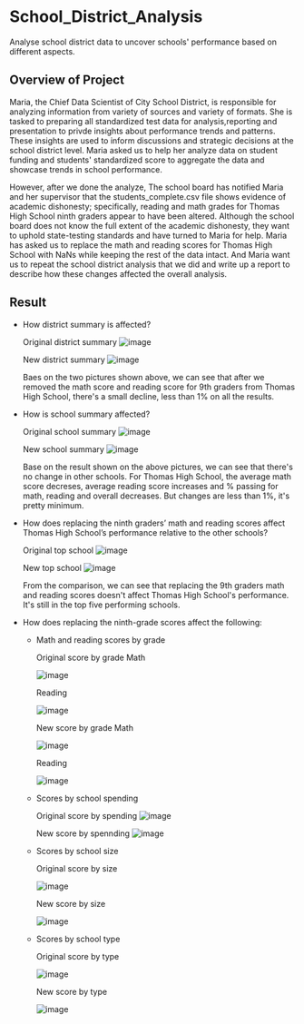 # School_District_Analysis
Analyse school district data to uncover schools' performance based on different aspects.
## Overview of Project
Maria, the Chief Data Scientist of City School District, is responsible for analyzing information from variety of sources and variety of formats. She is tasked to preparing all standardized test data for analysis,reporting and presentation to privde insights about performance trends and patterns. These insights are used to inform discussions and strategic decisions at the school district level. Maria asked us to help her analyze data on student funding and students' standardized score to aggregate the data and showcase trends in school performance.

However, after we done the analyze, The school board has notified Maria and her supervisor that the students_complete.csv file shows evidence of academic dishonesty; specifically, reading and math grades for Thomas High School ninth graders appear to have been altered. Although the school board does not know the full extent of the academic dishonesty, they want to uphold state-testing standards and have turned to Maria for help. Maria has asked us to replace the math and reading scores for Thomas High School with NaNs while keeping the rest of the data intact. And Maria want us to repeat the school district analysis that we did and write up a report to describe how these changes affected the overall analysis.
## Result
   - How district summary is affected?
      
      Original district summary
      ![image](https://user-images.githubusercontent.com/108709071/181670606-a6420b49-75f5-48df-91f0-bbb2a987d9e1.png)
      
      New district summary
      ![image](https://user-images.githubusercontent.com/108709071/181670746-b301af6a-c68d-45d5-b8ed-b20cbb05d268.png)

      Baes on the two pictures shown above, we can see that after we removed the math score and reading score for 9th graders from Thomas High School, there's a small decline, less than 1% on all the results.
      
   - How is school summary affected?
   
      Original school summary
      ![image](https://user-images.githubusercontent.com/108709071/181675369-b1526b4a-43ac-479a-b92e-616a9996ab51.png)

      New school summary
      ![image](https://user-images.githubusercontent.com/108709071/181674182-3158ebad-0284-4a0e-ad04-041bd32e0b49.png)
      
      Base on the result shown on the above pictures, we can see that there's no change in other schools. For Thomas High School, the average math score decreses, average reading score increases and % passing for math, reading and overall decreases. But changes are less than 1%, it's pretty minimum.

   - How does replacing the ninth graders’ math and reading scores affect Thomas High School’s performance relative to the other schools?
   
      Original top school
      ![image](https://user-images.githubusercontent.com/108709071/181676224-d0026837-8fe3-4ec4-965b-42f1f19dcaf1.png)

      New top school
      ![image](https://user-images.githubusercontent.com/108709071/181676312-fedb2679-48ba-4871-bfb3-21741e256881.png)

      From the comparison, we can see that replacing the 9th graders math and reading scores doesn't affect Thomas High School's performance. It's still in the top five performing schools.
      
   - How does replacing the ninth-grade scores affect the following:
      - Math and reading scores by grade
      
         Original score by grade
         Math
         
         ![image](https://user-images.githubusercontent.com/108709071/181679281-c32b96fa-4f16-4d77-9ef7-e48e6364e04f.png)

         Reading
         
         ![image](https://user-images.githubusercontent.com/108709071/181679356-95ab103d-b6dc-4565-92b8-ab266c7c2dd8.png)

         
         New score by grade
         Math
         
         ![image](https://user-images.githubusercontent.com/108709071/181679405-27beeaaf-5b46-4181-af8c-3cc7286f2259.png)

         Reading
         
         ![image](https://user-images.githubusercontent.com/108709071/181679475-3a81df0f-696e-446e-9eeb-f4d0bba56b48.png)

      - Scores by school spending
                
         Original score by spending
         ![image](https://user-images.githubusercontent.com/108709071/181678372-d4218d3a-932e-48cb-9212-46b1a86752c7.png)

         New score by spennding
         ![image](https://user-images.githubusercontent.com/108709071/181678526-29d30200-66b1-4150-bd14-bcb178a4e233.png)

      - Scores by school size
         
         Original score by size
         
         ![image](https://user-images.githubusercontent.com/108709071/181678727-16deb23f-b389-4a22-87d0-2c9f04ba5f68.png)

         New score by size
         
         ![image](https://user-images.githubusercontent.com/108709071/181678692-f11eeb70-faae-436f-9a2a-a60ec48014f2.png)

      - Scores by school type
      
         Original score by type
         
         ![image](https://user-images.githubusercontent.com/108709071/181679010-cdf2e59a-457b-4cd6-afc0-06355883813b.png)

         
         New score by type
         
         ![image](https://user-images.githubusercontent.com/108709071/181679047-6a4b4e8d-26fb-4aad-80e0-94d86409b55d.png)
